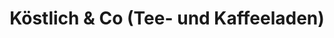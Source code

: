 ---
title: "Köstlich & Co (Tee- und Kaffeeladen)"
url: /erlangen/koestlich-und-co-tee-und-kaffeeladen/
shop: Tee
---